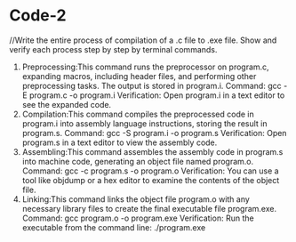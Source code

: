 # Code-2

//Write the entire process of compilation of a .c file to .exe file. Show and verify each process step by step by terminal commands.

1. Preprocessing:This command runs the preprocessor on program.c, expanding macros, including header files, and performing other preprocessing tasks. The output is stored in program.i.
Command: gcc -E program.c -o program.i
Verification: Open program.i in a text editor to see the expanded code.
2. Compilation:This command compiles the preprocessed code in program.i into assembly language instructions, storing the result in program.s.
Command: gcc -S program.i -o program.s
Verification: Open program.s in a text editor to view the assembly code.
3. Assembling:This command assembles the assembly code in program.s into machine code, generating an object file named program.o.
Command: gcc -c program.s -o program.o
Verification: You can use a tool like objdump or a hex editor to examine the contents of the object file.
4. Linking:This command links the object file program.o with any necessary library files to create the final executable file program.exe.
Command: gcc program.o -o program.exe
Verification: Run the executable from the command line: ./program.exe

